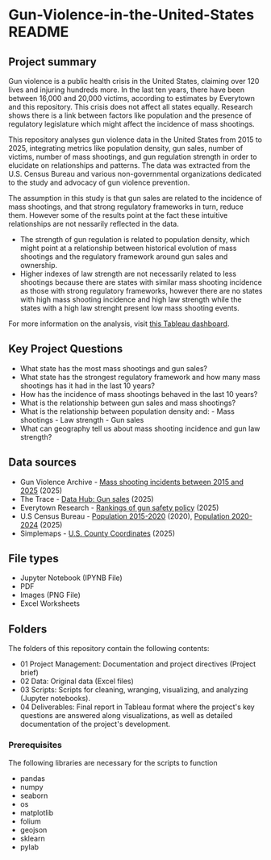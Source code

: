 # Gun-Violence-in-the-United-States README
## Project summary
Gun violence is a public health crisis in the United States, claiming over 120 lives and injuring hundreds more. In the last ten years, there have been between 16,000 and 20,000 victims, according to estimates by Everytown and this repository. This crisis does not affect all states equally. Research shows there is a link between factors like population and the presence of regulatory legislature which might affect the incidence of mass shootings. 

This repository analyses gun violence data in the United States from 2015 to 2025, integrating metrics like population density, gun sales, number of victims, number of mass shootings, and gun regulation strength in order to elucidate on relationships and patterns. The data was extracted from the U.S. Census Bureau and various non-governmental organizations dedicated to the study and advocacy of gun violence prevention. 

The assumption in this study is that gun sales are related to the incidence of mass shootings, and that strong regulatory frameworks in turn, reduce them. However some of the results point at the fact these intuitive relationships are not nessarily reflected in the data. 

- The strength of gun regulation is related to population density, which might point at a relationship between historical evolution of mass shootings and the regulatory framework around gun sales and ownership.
- Higher indexes of law strength are not necessarily related to less shootings because there are states with similar mass shooting incidence as those with strong regulatory frameworks, however there are no states with high mass shooting incidence and high law strength while the states with a high law strenght present low mass shooting events.

For more information on the analysis, visit [this Tableau dashboard](www.tableau.com). 


## Key Project Questions 
- What state has the most mass shootings and gun sales?
- What state has the strongest regulatory framework and how many mass shootings has it had in the last 10 years? 
- How has the incidence of mass shootings behaved in the last 10 years?
- What is the relationship between gun sales and mass shootings?
- What is the relationship between population density and:
      - Mass shootings
      - Law strength
      - Gun sales
- What can geography tell us about mass shooting incidence and gun law strength? 

## Data sources
- Gun Violence Archive - [Mass shooting incidents between 2015 and 2025](https://www.gunviolencearchive.org/mass-shooting) (2025)
- The Trace - [Data Hub: Gun sales](https://datahub.thetrace.org/dataset/gun-sales/) (2025)
- Everytown Research - [Rankings of gun safety policy](https://everytownresearch.org/rankings/) (2025)
- U.S Census Bureau - [Population 2015-2020](https://www2.census.gov/programs-surveys/popest/datasets/2010-2015/counties/) (2020), [Population 2020-2024](https://www2.census.gov/programs-surveys/popest/datasets/2020-2024/counties/) (2025)
- Simplemaps - [U.S. County Coordinates](https://simplemaps.com/data/us-cities) (2025)

## File types
- Jupyter Notebook (IPYNB File)
- PDF
- Images (PNG File)
- Excel Worksheets

## Folders
The folders of this repository contain the following contents: 
- 01 Project Management: Documentation and project directives (Project brief)
- 02 Data: Original data (Excel files)
- 03 Scripts: Scripts for cleaning, wranging, visualizing, and analyzing (Jupyter notebooks).
- 04 Deliverables: Final report in Tableau format where the project's key questions are answered along visualizations, as well as detailed documentation of the project's development. 

### Prerequisites
The following libraries are necessary for the scripts to function
- pandas
- numpy
- seaborn
- os
- matplotlib
- folium
- geojson
- sklearn
- pylab
  
